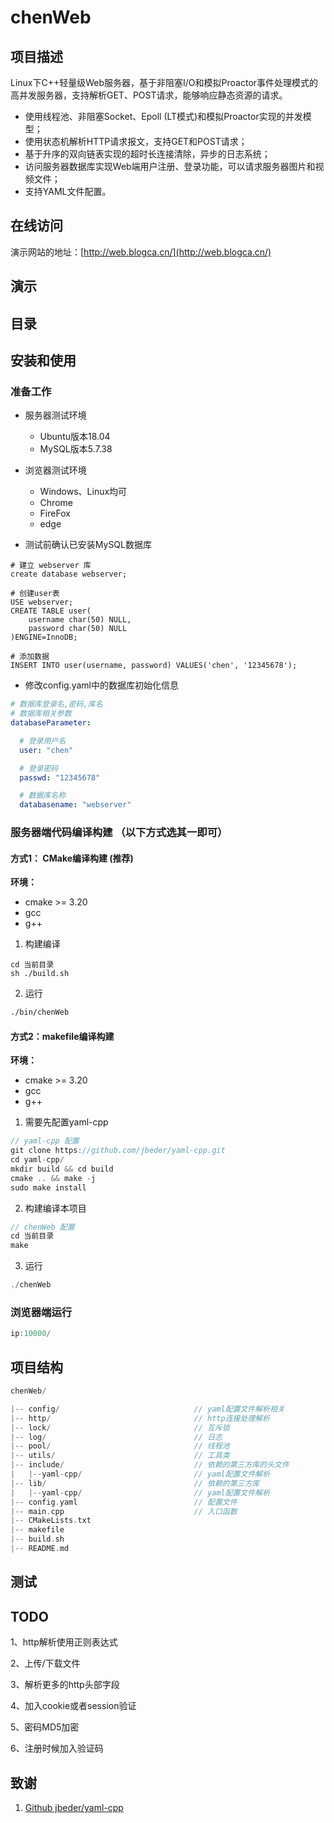 # chenWeb

## 项目描述

Linux下C++轻量级Web服务器，基于非阻塞I/O和模拟Proactor事件处理模式的高并发服务器，支持解析GET、POST请求，能够响应静态资源的请求。
 
- 使用线程池、非阻塞Socket、Epoll (LT模式)和模拟Proactor实现的并发模型；
- 使用状态机解析HTTP请求报文，支持GET和POST请求；
- 基于升序的双向链表实现的超时长连接清除，异步的日志系统；
- 访问服务器数据库实现Web端用户注册、登录功能，可以请求服务器图片和视频文件；
- 支持YAML文件配置。

## 在线访问

演示网站的地址：[http://web.blogca.cn/](http://web.blogca.cn/)

## 演示

## 目录


## 安装和使用
### 准备工作
* 服务器测试环境
    * Ubuntu版本18.04
    * MySQL版本5.7.38
* 浏览器测试环境
    * Windows、Linux均可
    * Chrome
    * FireFox
    * edge

* 测试前确认已安装MySQL数据库

```m_mysql
# 建立 webserver 库
create database webserver;

# 创建user表
USE webserver;
CREATE TABLE user(
    username char(50) NULL,
    password char(50) NULL
)ENGINE=InnoDB;

# 添加数据
INSERT INTO user(username, password) VALUES('chen', '12345678');
```

* 修改config.yaml中的数据库初始化信息

```yaml
# 数据库登录名,密码,库名
# 数据库相关参数
databaseParameter:

  # 登录用户名
  user: "chen"

  # 登录密码
  passwd: "12345678"

  # 数据库名称
  databasename: "webserver"
```

### 服务器端代码编译构建 （以下方式选其一即可）
#### 方式1： CMake编译构建 (推荐)
**环境：**
- cmake >= 3.20
- gcc
- g++

1. 构建编译
```
cd 当前目录
sh ./build.sh
```
2. 运行
```bash
./bin/chenWeb
```


#### 方式2：makefile编译构建
**环境：**
- cmake >= 3.20
- gcc
- g++


1. 需要先配置yaml-cpp
```c++
// yaml-cpp 配置
git clone https://github.com/jbeder/yaml-cpp.git
cd yaml-cpp/
mkdir build && cd build
cmake .. && make -j
sudo make install
```

2. 构建编译本项目
```c++
// chenWeb 配置
cd 当前目录
make
```
3. 运行
```c++
./chenWeb
```

### 浏览器端运行
```c++
ip:10000/
```

## 项目结构

```c++
chenWeb/

|-- config/                              // yaml配置文件解析相关
|-- http/                                // http连接处理解析
|-- lock/                                // 互斥锁
|-- log/                                 // 日志
|-- pool/                                // 线程池
|-- utils/                            	 // 工具类
|-- include/                             // 依赖的第三方库的头文件
|   |--yaml-cpp/                         // yaml配置文件解析
|-- lib/                                 // 依赖的第三方库
|   |--yaml-cpp/                         // yaml配置文件解析
|-- config.yaml                          // 配置文件
|-- main.cpp                             // 入口函数
|-- CMakeLists.txt
|-- makefile     
|-- build.sh
|-- README.md
```

## 测试

## TODO
1、http解析使用正则表达式

2、上传/下载文件

3、解析更多的http头部字段

4、加入cookie或者session验证

5、密码MD5加密

6、注册时候加入验证码


## 致谢
1. [Github jbeder/yaml-cpp](https://github.com/jbeder/yaml-cpp)

